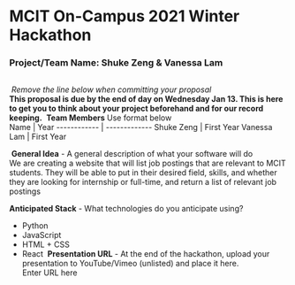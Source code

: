 # MCIT On-Campus 2021 Winter Hackathon  
### Project/Team Name: Shuke Zeng & Vanessa Lam
##  
​
*Remove the line below when committing your proposal*  
**This proposal is due by the end of day on Wednesday Jan 13. This is here to get you to think about your project beforehand and for our record keeping.**
​
**Team Members**  Use format below  
Name | Year
------------ | -------------
Shuke Zeng | First Year
Vanessa Lam | First Year


​​
**General Idea**  - A general description of what your software will do  
We are creating a website that will list job postings that are relevant to MCIT students. They will be able to put in their desired field, skills, and whether they are looking for internship or full-time, and return a list of relevant job postings
​

**Anticipated Stack** - What technologies do you anticipate using?  
- Python
- JavaScript
- HTML + CSS
- React
​
**Presentation URL** - At the end of the hackathon, upload your presentation to YouTube/Vimeo (unlisted) and place it here.  
Enter URL here
